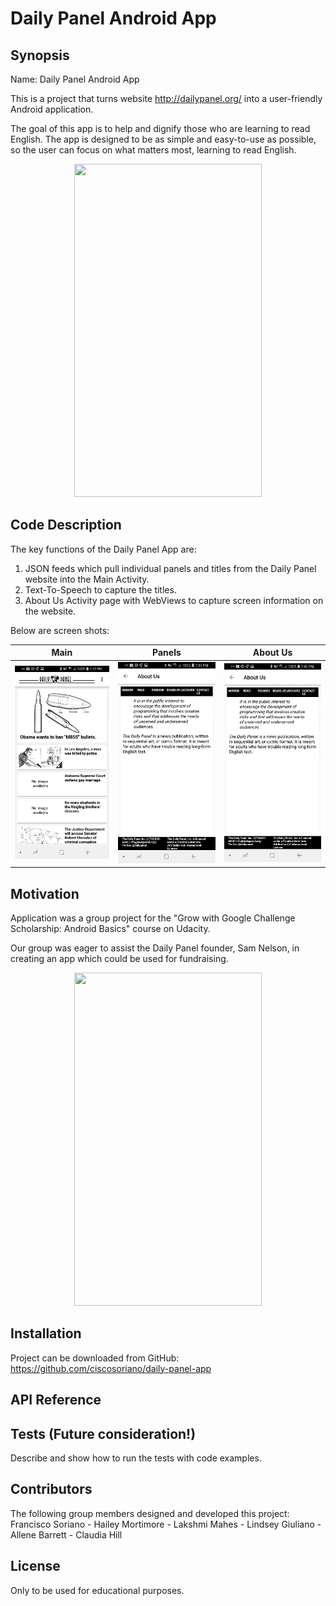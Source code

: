 # Daily Panel Android App

## Synopsis

Name:   Daily Panel Android App

This is a project that turns website http://dailypanel.org/ into a user-friendly Android application. 

The goal of this app is to help and dignify those who are learning to read English. 
The app is designed to be as simple and easy-to-use as possible, so the user can focus  on what matters most, learning to read English.

<p align="center">
 <kbd><img width="300" height="533" src="https://github.com/ciscosoriano/daily-panel-app/blob/master/readme_assets/Daily_Panel_App.gif"></kbd>
</p>

## Code Description

The key functions of the Daily Panel App are:
 1. JSON feeds which pull individual panels and titles from the Daily Panel website into the Main Activity.
 2. Text-To-Speech to capture the titles.
 3. About Us Activity page with WebViews to capture screen information on the website.

Below are screen shots:



  Main                       |  Panels                          |  About Us                        |               
:---------------------------:|:-------------------------------: |:-------------------------------: |
![](readme_assets/Main.png)  |  ![](readme_assets/AboutUs.png)  |  ![](readme_assets/AboutUs.png)  | 


## Motivation

Application was a group project for the "Grow with Google Challenge Scholarship: Android Basics" course on Udacity.

Our group was eager to assist the Daily Panel founder, Sam Nelson,  in creating an app which could be used for fundraising.

<p align="center">
 <kbd><img width="300" height="533" src="https://github.com/ciscosoriano/daily-panel-app/blob/master/readme_assets/Founder.png"></kbd>
</p>

## Installation

Project can be downloaded from GitHub:  https://github.com/ciscosoriano/daily-panel-app

## API Reference

## Tests (Future consideration!)

Describe and show how to run the tests with code examples.

## Contributors

The following group members designed and developed this project:
Francisco Soriano - Hailey Mortimore - Lakshmi Mahes - Lindsey Giuliano - Allene Barrett - Claudia Hill

## License

Only to be used for educational purposes.
